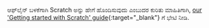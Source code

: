 ಆಫ್‌ಲೈನ್ ಬಳಕೆಗಾಗಿ Scratch ಅನ್ನು ಹೇಗೆ ಹೊಂದಿಸುವುದು ಎಂಬುದರ ಕುರಿತು ಮಾಹಿತಿಗಾಗಿ, [our 'Getting started with Scratch' guide](https://projects.raspberrypi.org/en/projects/getting-started-scratch/1){:target="_blank"} ಗೆ ಭೇಟಿ ನೀಡಿ.
